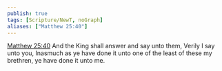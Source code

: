 ```yaml
---
publish: true
tags: [Scripture/NewT, noGraph]
aliases: ["Matthew 25:40"]
---
```

[Matthew 25:40](https://churchofjesuschrist.org/study/scriptures/nt/matt/25?lang=eng&id=p40#p40) And the King shall answer and say unto them, Verily I say unto you, Inasmuch as ye have done it unto one of the least of these my brethren, ye have done it unto me.
